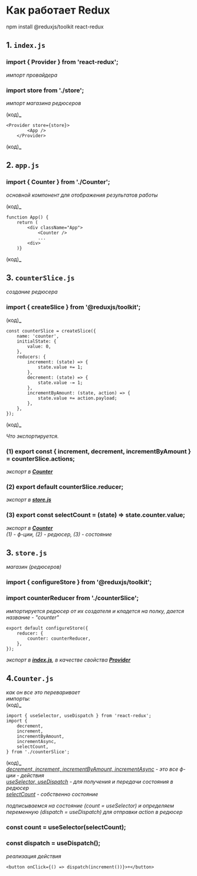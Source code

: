 # Как работает Redux

npm install @reduxjs/toolkit react-redux

## 1. `index.js`

### import { Provider } from 'react-redux';

_импорт провайдера_

### import store from './store';

_импорт магазина редюсеров_

(код)******************\_******************

```
<Provider store={store}>
        <App />
    </Provider>
```

(код)******************\_******************

## 2. `app.js`

### import { Counter } from './Counter';

_основной компонент для отображения результатов работы_

(код)******************\_******************

```
function App() {
    return (
        <div className="App">
            <Counter />
            ...
        <div>
    )}
```

(код)******************\_******************

## 3. `counterSlice.js`

_создание редюсера_

### import { createSlice } from '@reduxjs/toolkit';

(код)****************\_****************

```
const counterSlice = createSlice({
    name: 'counter',
    initialState: {
        value: 0,
    },
    reducers: {
        increment: (state) => {
            state.value += 1;
        },
        decrement: (state) => {
            state.value -= 1;
        },
        incrementByAmount: (state, action) => {
            state.value += action.payload;
        },
    },
});
```

(код)****************\_****************

_Что экспортируется._

### (1) export const { increment, decrement, incrementByAmount } = counterSlice.actions;

_экспорт в ***<u>Counter</u>***_

### (2) export default counterSlice.reducer;

_экспорт в ***<u>store.js</u>***_

### (3) export const selectCount = (state) => state.counter.value;

_экспорт в ***<u>Counter</u>***_  
_(1) - ф-ции, (2) - редюсер, (3) - состояние_

## 3. `store.js`

_магазин (редюсеров)_

### import { configureStore } from '@reduxjs/toolkit';

### import counterReducer from './counterSlice';

_импортируется редюсер от их создателя и кладется на полку, дается название - "counter"_

```
export default configureStore({
    reducer: {
        counter: counterReducer,
    },
});
```

_экспорт в ***<u>index.js</u>***, в качестве свойства ***<u>Provider</u>***_

## 4.`Counter.js`

_как он все это переваривает_  
_импорты:_  
(код)**************\_**************

```
import { useSelector, useDispatch } from 'react-redux';
import {
    decrement,
    increment,
    incrementByAmount,
    incrementAsync,
    selectCount,
} from './counterSlice';
```

(код)**************\_**************  
_<u>decrement, increment, incrementByAmount, incrementAsync</u> - это все ф-ции - действия_  
_<u>useSelector, useDispatch</u> - для получения и передачи состояния в редюсер_  
_<u>selectCount</u> - собственно состояние_

_подписываемся на состояние (count = useSelector) и
определяем переменную (dispatch = useDispatch) для отправки action в редюсер_

### const count = useSelector(selectCount);

### const dispatch = useDispatch();

_реализация действия_

```
<button onClick={() => dispatch(increment())}>+</button>
```
